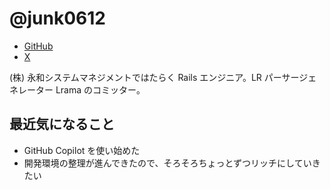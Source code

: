 # @junk0612

* [GitHub](https://github.com/junk0612)
* [X](https://x.com/junk0612)

(株) 永和システムマネジメントではたらく Rails エンジニア。LR パーサージェネレーター Lrama のコミッター。

## 最近気になること

- GitHub Copilot を使い始めた
- 開発環境の整理が進んできたので、そろそろちょっとずつリッチにしていきたい

